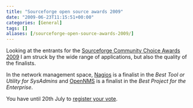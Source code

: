 ```yaml
---
title: "Sourceforge open source awards 2009"
date: "2009-06-23T11:15:51+00:00"
categories: [General]
tags: []
aliases: [/sourceforge-open-source-awards-2009/]
---
```


Looking at the entrants for the <a href="http://sourceforge.net/community/cca09/">Sourceforge Community Choice Awards 2009</a> I am struck by the wide range of applications, but also the quality of the finalists.

In the network management space, <a href="http://www.nagios.org/">Nagios</a> is a finalist in the <em>Best Tool or Utility for SysAdmins</em> and <a href="http://www.opennms.org/">OpenNMS</a> is a finalist in the <em>Best Project for the Enterprise</em>.

You have until 20th July to <a href="http://sourceforge.net/community/cca09/vote/">register your vote</a>.
